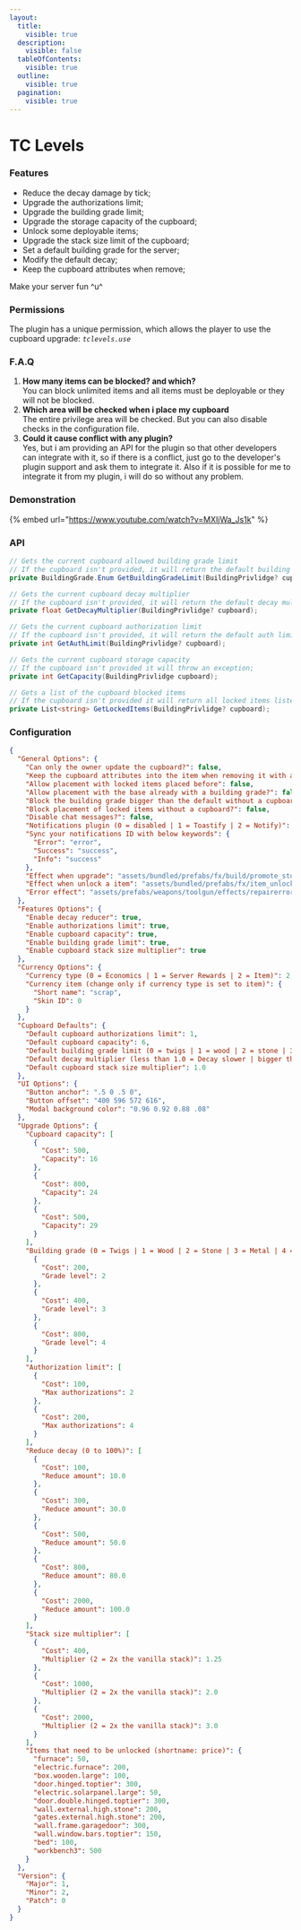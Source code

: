 ```yaml
---
layout:
  title:
    visible: true
  description:
    visible: false
  tableOfContents:
    visible: true
  outline:
    visible: true
  pagination:
    visible: true
---
```


# TC Levels

### Features

* Reduce the decay damage by tick;
* Upgrade the authorizations limit;
* Upgrade the building grade limit;
* Upgrade the storage capacity of the cupboard;
* Unlock some deployable items;
* Upgrade the stack size limit of the cupboard;
* Set a default building grade for the server;
* Modify the default decay;
* Keep the cupboard attributes when remove;

Make your server fun ^u^

### Permissions

The plugin has a unique permission, which allows the player to use the cupboard upgrade: _`tclevels.use`_

### F.A.Q

1. **How many items can be blocked? and which?**\
   You can block unlimited items and all items must be deployable or they will not be blocked.
2. **Which area will be checked when i place my cupboard**\
   The entire privilege area will be checked. But you can also disable checks in the configuration file.
3. **Could it cause conflict with any plugin?**\
   Yes, but i am providing an API for the plugin so that other developers can integrate with it, so if there is a conflict, just go to the developer's plugin support and ask them to integrate it. Also if it is possible for me to integrate it from my plugin, i will do so without any problem.

### Demonstration

{% embed url="https://www.youtube.com/watch?v=MXIjWa_Js1k" %}

### API

```cs
// Gets the current cupboard allowed building grade limit
// If the cupboard isn't provided, it will return the default building grade limit of the config;
private BuildingGrade.Enum GetBuildingGradeLimit(BuildingPrivlidge? cupboard);

// Gets the current cupboard decay multiplier
// If the cupboard isn't provided, it will return the default decay multiplier of the config;
private float GetDecayMultiplier(BuildingPrivlidge? cupboard);

// Gets the current cupboard authorization limit
// If the cupboard isn't provided, it will return the default auth limit of the config;
private int GetAuthLimit(BuildingPrivlidge? cupboard);

// Gets the current cupboard storage capacity
// If the cupboard isn't provided it will throw an exception;
private int GetCapacity(BuildingPrivlidge cupboard);

// Gets a list of the cupboard blocked items
// If the cupboard isn't provided it will return all locked items listed in the config;
private List<string> GetLockedItems(BuildingPrivlidge? cupboard);
```

### Configuration

```json
{
  "General Options": {
    "Can only the owner update the cupboard?": false,
    "Keep the cupboard attributes into the item when removing it with a removal tool?": true,
    "Allow placement with locked items placed before": false,
    "Allow placement with the base already with a building grade?": false,
    "Block the building grade bigger than the default without a cupboard?": true,
    "Block placement of locked items without a cupboard?": false,
    "Disable chat messages?": false,
    "Notifications plugin (0 = disabled | 1 = Toastify | 2 = Notify)": 1,
    "Sync your notifications ID with below keywords": {
      "Error": "error",
      "Success": "success",
      "Info": "success"
    },
    "Effect when upgrade": "assets/bundled/prefabs/fx/build/promote_stone.prefab",
    "Effect when unlock a item": "assets/bundled/prefabs/fx/item_unlock.prefab",
    "Error effect": "assets/prefabs/weapons/toolgun/effects/repairerror.prefab"
  },
  "Features Options": {
    "Enable decay reducer": true,
    "Enable authorizations limit": true,
    "Enable cupboard capacity": true,
    "Enable building grade limit": true,
    "Enable cupboard stack size multiplier": true
  },
  "Currency Options": {
    "Currency type (0 = Economics | 1 = Server Rewards | 2 = Item)": 2,
    "Currency item (change only if currency type is set to item)": {
      "Short name": "scrap",
      "Skin ID": 0
    }
  },
  "Cupboard Defaults": {
    "Default cupboard authorizations limit": 1,
    "Default cupboard capacity": 6,
    "Default building grade limit (0 = twigs | 1 = wood | 2 = stone | 3 = metal | 4 = top tier)": 1,
    "Default decay multiplier (less than 1.0 = Decay slower | bigger than 1.0 = Decay faster)": 1.0,
    "Default cupboard stack size multiplier": 1.0
  },
  "UI Options": {
    "Button anchor": ".5 0 .5 0",
    "Button offset": "400 596 572 616",
    "Modal background color": "0.96 0.92 0.88 .08"
  },
  "Upgrade Options": {
    "Cupboard capacity": [
      {
        "Cost": 500,
        "Capacity": 16
      },
      {
        "Cost": 800,
        "Capacity": 24
      },
      {
        "Cost": 500,
        "Capacity": 29
      }
    ],
    "Building grade (0 = Twigs | 1 = Wood | 2 = Stone | 3 = Metal | 4 = Top Tier)": [
      {
        "Cost": 200,
        "Grade level": 2
      },
      {
        "Cost": 400,
        "Grade level": 3
      },
      {
        "Cost": 800,
        "Grade level": 4
      }
    ],
    "Authorization limit": [
      {
        "Cost": 100,
        "Max authorizations": 2
      },
      {
        "Cost": 200,
        "Max authorizations": 4
      }
    ],
    "Reduce decay (0 to 100%)": [
      {
        "Cost": 100,
        "Reduce amount": 10.0
      },
      {
        "Cost": 300,
        "Reduce amount": 30.0
      },
      {
        "Cost": 500,
        "Reduce amount": 50.0
      },
      {
        "Cost": 800,
        "Reduce amount": 80.0
      },
      {
        "Cost": 2000,
        "Reduce amount": 100.0
      }
    ],
    "Stack size multiplier": [
      {
        "Cost": 400,
        "Multiplier (2 = 2x the vanilla stack)": 1.25
      },
      {
        "Cost": 1000,
        "Multiplier (2 = 2x the vanilla stack)": 2.0
      },
      {
        "Cost": 2000,
        "Multiplier (2 = 2x the vanilla stack)": 3.0
      }
    ],
    "Items that need to be unlocked (shortname: price)": {
      "furnace": 50,
      "electric.furnace": 200,
      "box.wooden.large": 100,
      "door.hinged.toptier": 300,
      "electric.solarpanel.large": 50,
      "door.double.hinged.toptier": 300,
      "wall.external.high.stone": 200,
      "gates.external.high.stone": 200,
      "wall.frame.garagedoor": 300,
      "wall.window.bars.toptier": 150,
      "bed": 100,
      "workbench3": 500
    }
  },
  "Version": {
    "Major": 1,
    "Minor": 2,
    "Patch": 0
  }
}
```

